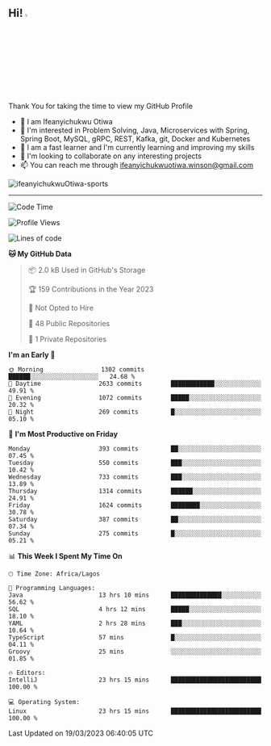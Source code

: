 <!-- BLOG-POST-LIST:START --><!-- BLOG-POST-LIST:END -->

## Hi! <img src="https://media.giphy.com/media/hvRJCLFzcasrR4ia7z/giphy.gif" width="4%"> 

Thank You for taking the time to view my GitHub Profile

- 👋 I am Ifeanyichukwu Otiwa
- 👀 I'm interested in Problem Solving, Java, Microservices with Spring, Spring Boot, MySQL, gRPC, REST, Kafka, git, Docker and Kubernetes
- 🌱 I am a fast learner and I'm currently learning and improving my skills
- 💞️ I'm looking to collaborate on any interesting projects
- 📫 You can reach me through ifeanyichukwuotiwa.winson@gmail.com

<p align="left" marginTop="10px"> <img src="https://komarev.com/ghpvc/?username=ifeanyichukwuOtiwa-sports&label=Profile%20views&color=0e75b6&style=for-the-badge" alt="ifeanyichukwuOtiwa-sports" /> </p>

***

<!--START_SECTION:waka-->
![Code Time](http://img.shields.io/badge/Code%20Time-1%2C185%20hrs%2050%20mins-blue)

![Profile Views](http://img.shields.io/badge/Profile%20Views-1-blue)

![Lines of code](https://img.shields.io/badge/From%20Hello%20World%20I%27ve%20Written-1.7%20million%20lines%20of%20code-blue)

**🐱 My GitHub Data** 

> 📦 2.0 kB Used in GitHub's Storage 
 > 
> 🏆 159 Contributions in the Year 2023
 > 
> 🚫 Not Opted to Hire
 > 
> 📜 48 Public Repositories 
 > 
> 🔑 1 Private Repositories 
 > 
**I'm an Early 🐤** 

```text
🌞 Morning                1302 commits        ██████░░░░░░░░░░░░░░░░░░░   24.68 % 
🌆 Daytime                2633 commits        ████████████░░░░░░░░░░░░░   49.91 % 
🌃 Evening                1072 commits        █████░░░░░░░░░░░░░░░░░░░░   20.32 % 
🌙 Night                  269 commits         █░░░░░░░░░░░░░░░░░░░░░░░░   05.10 % 
```
📅 **I'm Most Productive on Friday** 

```text
Monday                   393 commits         ██░░░░░░░░░░░░░░░░░░░░░░░   07.45 % 
Tuesday                  550 commits         ███░░░░░░░░░░░░░░░░░░░░░░   10.42 % 
Wednesday                733 commits         ███░░░░░░░░░░░░░░░░░░░░░░   13.89 % 
Thursday                 1314 commits        ██████░░░░░░░░░░░░░░░░░░░   24.91 % 
Friday                   1624 commits        ████████░░░░░░░░░░░░░░░░░   30.78 % 
Saturday                 387 commits         ██░░░░░░░░░░░░░░░░░░░░░░░   07.34 % 
Sunday                   275 commits         █░░░░░░░░░░░░░░░░░░░░░░░░   05.21 % 
```


📊 **This Week I Spent My Time On** 

```text
🕑︎ Time Zone: Africa/Lagos

💬 Programming Languages: 
Java                     13 hrs 10 mins      ██████████████░░░░░░░░░░░   56.62 % 
SQL                      4 hrs 12 mins       █████░░░░░░░░░░░░░░░░░░░░   18.10 % 
YAML                     2 hrs 28 mins       ███░░░░░░░░░░░░░░░░░░░░░░   10.64 % 
TypeScript               57 mins             █░░░░░░░░░░░░░░░░░░░░░░░░   04.11 % 
Groovy                   25 mins             ░░░░░░░░░░░░░░░░░░░░░░░░░   01.85 % 

🔥 Editors: 
IntelliJ                 23 hrs 15 mins      █████████████████████████   100.00 % 

💻 Operating System: 
Linux                    23 hrs 15 mins      █████████████████████████   100.00 % 
```


 Last Updated on 19/03/2023 06:40:05 UTC
<!--END_SECTION:waka-->

<!--
<p align="center">
![trophy](https://github-profile-trophy.vercel.app/?username=ifeanyichukwuOtiwa-sports&theme=onedark) (https://github.com/ryo-ma/github-profile-trophy)
</p>
-->

<!---
ifeanyi-otiwa/ifeanyi-otiwa is a ✨ special ✨ repository because its `README.md` (this file) appears on your GitHub profile.
You can click the Preview link to take a look at your changes.
--->
